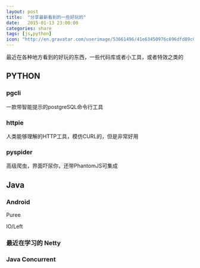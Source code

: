 ```yaml
---
layout: post
title:  "分享最新看到的一些好玩的"
date:   2015-01-13 23:00:00
categories: share
tags: [js,python]
icon: "http://en.gravatar.com/userimage/53661496/41e63450976c696dfd89c047c5148212.jpg?size=200"
---
```


最近在各种地方看到的好玩的东西，一些代码库或者小工具，或者特效之类的

<!-- more -->

## PYTHON

### pgcli

一款带智能提示的postgreSQL命令行工具

### httpie

人类能够理解的HTTP工具，模仿CURL的，但是非常好用

### pyspider

高级爬虫，界面吓尿你，还带PhantomJS可集成

## Java

### Android

Puree

IO/Left

### 最近在学习的 Netty

### Java Concurrent